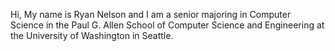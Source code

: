 Hi, My name is Ryan Nelson and I am a senior majoring in Computer Science in the Paul G. Allen School of Computer Science and Engineering at the University of Washington in Seattle.
